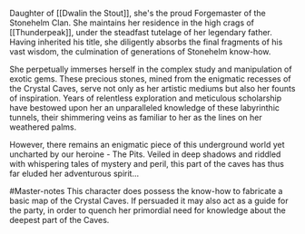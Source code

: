 Daughter of [[Dwalin the Stout]], she's the proud Forgemaster of the Stonehelm Clan. She maintains her residence in the high crags of [[Thunderpeak]], under the steadfast tutelage of her legendary father. Having inherited his title, she diligently absorbs the final fragments of his vast wisdom, the culmination of generations of Stonehelm know-how.

She perpetually immerses herself in the complex study and manipulation of exotic gems. These precious stones, mined from the enigmatic recesses of the Crystal Caves, serve not only as her artistic mediums but also her founts of inspiration. Years of relentless exploration and meticulous scholarship have bestowed upon her an unparalleled knowledge of these labyrinthic tunnels, their shimmering veins as familiar to her as the lines on her weathered palms.

However, there remains an enigmatic piece of this underground world yet uncharted by our heroine - The Pits. Veiled in deep shadows and riddled with whispering tales of mystery and peril, this part of the caves has thus far eluded her adventurous spirit...

#Master-notes This character does possess the know-how to fabricate a basic map of the Crystal Caves. If persuaded it may also act as a guide for the party, in order to quench her primordial need for knowledge about the deepest part of the Caves.